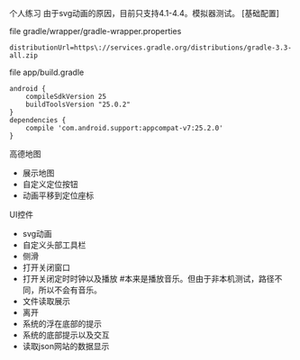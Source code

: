 个人练习
    由于svg动画的原因，目前只支持4.1-4.4。模拟器测试。
[基础配置]

file gradle/wrapper/gradle-wrapper.properties

    distributionUrl=https\://services.gradle.org/distributions/gradle-3.3-all.zip

file app/build.gradle

    android {
        compileSdkVersion 25
        buildToolsVersion "25.0.2"
    }
    dependencies {
        compile 'com.android.support:appcompat-v7:25.2.0'
    }

高德地图
* 展示地图
* 自定义定位按钮
* 动画平移到定位座标
    
UI控件
* svg动画
* 自定义头部工具栏
* 侧滑
* 打开关闭窗口
* 打开关闭定时时钟以及播放 #本来是播放音乐。但由于非本机测试，路径不同，所以不会有音乐。
* 文件读取展示
* 离开
* 系统的浮在底部的提示
* 系统的底部提示以及交互
* 读取json网站的数据显示
